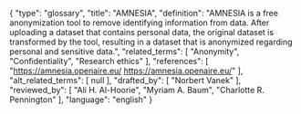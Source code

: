 {
    "type": "glossary",
    "title": "AMNESIA",
    "definition": "AMNESIA is a free anonymization tool to remove identifying information from data. After uploading a dataset that contains personal data, the original dataset is transformed by the tool, resulting in a dataset that is anonymized regarding personal and sensitive data.",
    "related_terms": [
        "Anonymity",
        "Confidentiality",
        "Research ethics"
    ],
    "references": [
        "https://amnesia.openaire.eu/ https://amnesia.openaire.eu/"
    ],
    "alt_related_terms": [
        null
    ],
    "drafted_by": [
        "Norbert Vanek"
    ],
    "reviewed_by": [
        "Ali H. Al-Hoorie",
        "Myriam A. Baum",
        "Charlotte R. Pennington"
    ],
    "language": "english"
}